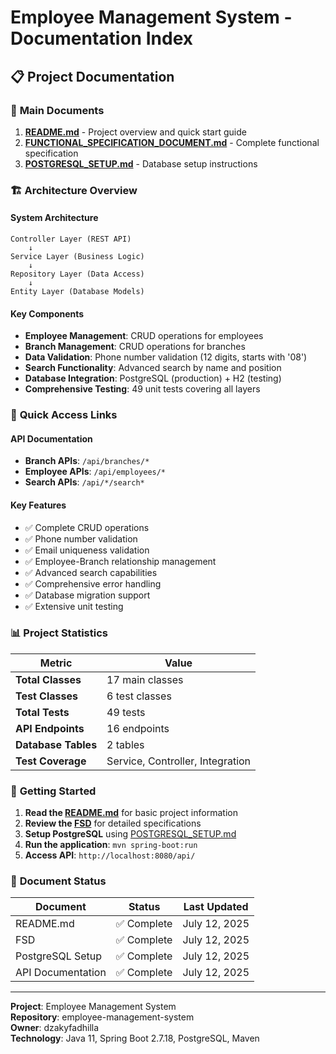 # Employee Management System - Documentation Index

## 📋 Project Documentation

### 📄 **Main Documents**
1. **[README.md](README.md)** - Project overview and quick start guide
2. **[FUNCTIONAL_SPECIFICATION_DOCUMENT.md](FUNCTIONAL_SPECIFICATION_DOCUMENT.md)** - Complete functional specification
3. **[POSTGRESQL_SETUP.md](POSTGRESQL_SETUP.md)** - Database setup instructions

### 🏗️ **Architecture Overview**

#### **System Architecture**
```
Controller Layer (REST API)
    ↓
Service Layer (Business Logic)
    ↓
Repository Layer (Data Access)
    ↓
Entity Layer (Database Models)
```

#### **Key Components**
- **Employee Management**: CRUD operations for employees
- **Branch Management**: CRUD operations for branches
- **Data Validation**: Phone number validation (12 digits, starts with '08')
- **Search Functionality**: Advanced search by name and position
- **Database Integration**: PostgreSQL (production) + H2 (testing)
- **Comprehensive Testing**: 49 unit tests covering all layers

### 🔗 **Quick Access Links**

#### **API Documentation**
- **Branch APIs**: `/api/branches/*`
- **Employee APIs**: `/api/employees/*`
- **Search APIs**: `/api/*/search*`

#### **Key Features**
- ✅ Complete CRUD operations
- ✅ Phone number validation
- ✅ Email uniqueness validation
- ✅ Employee-Branch relationship management
- ✅ Advanced search capabilities
- ✅ Comprehensive error handling
- ✅ Database migration support
- ✅ Extensive unit testing

### 📊 **Project Statistics**

| **Metric** | **Value** |
|------------|-----------|
| **Total Classes** | 17 main classes |
| **Test Classes** | 6 test classes |
| **Total Tests** | 49 tests |
| **API Endpoints** | 16 endpoints |
| **Database Tables** | 2 tables |
| **Test Coverage** | Service, Controller, Integration |

### 🚀 **Getting Started**

1. **Read the [README.md](README.md)** for basic project information
2. **Review the [FSD](FUNCTIONAL_SPECIFICATION_DOCUMENT.md)** for detailed specifications
3. **Setup PostgreSQL** using [POSTGRESQL_SETUP.md](POSTGRESQL_SETUP.md)
4. **Run the application**: `mvn spring-boot:run`
5. **Access API**: `http://localhost:8080/api/`

### 📝 **Document Status**

| **Document** | **Status** | **Last Updated** |
|--------------|------------|------------------|
| README.md | ✅ Complete | July 12, 2025 |
| FSD | ✅ Complete | July 12, 2025 |
| PostgreSQL Setup | ✅ Complete | July 12, 2025 |
| API Documentation | ✅ Complete | July 12, 2025 |

---

**Project**: Employee Management System  
**Repository**: employee-management-system  
**Owner**: dzakyfadhilla  
**Technology**: Java 11, Spring Boot 2.7.18, PostgreSQL, Maven

